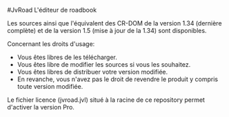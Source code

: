 #JvRoad
L'éditeur de roadbook

Les sources ainsi que l'équivalent des CR-DOM de la version 1.34 (dernière complète) et de la version 1.5 (mise à jour de la 1.34) sont disponibles.

Concernant les droits d'usage:
* Vous êtes libres de les télécharger. 
* Vous êtes libre de modifier les sources si vous les souhaitez. 
* Vous êtes libres de distribuer votre version modifiée. 
* En revanche, vous n'avez pas le droit de revendre le produit y compris toute version modifiée.

Le fichier licence (jvroad.jvl) situé à la racine de ce repository permet d'activer la version Pro.
